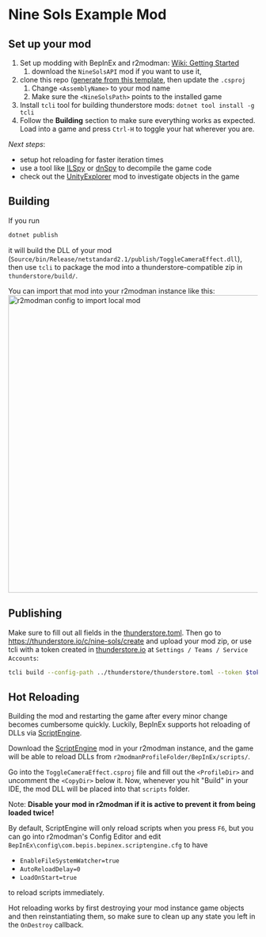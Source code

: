 # Nine Sols Example Mod

## Set up your mod
1. Set up modding with BepInEx and r2modman: [Wiki: Getting Started](https://github.com/nine-sols-modding/Resources/wiki/Getting-started)
   1. download the `NineSolsAPI` mod if you want to use it, 
2. clone this repo ([generate from this template](https://github.com/new?template_name=NineSols-ToggleCameraEffect&template_owner=jakobhellermann), then update the `.csproj`
   1. Change `<AssemblyName>` to your mod name
   2. Make sure the `<NineSolsPath>` points to the installed game
3. Install `tcli` tool for building thunderstore mods: `dotnet tool install -g tcli`
4. Follow the **Building** section to make sure everything works as expected. Load into a game and press `Ctrl-H` to toggle your hat wherever you are.

_Next steps_:
- setup hot reloading for faster iteration times
- use a tool like [ILSpy](https://github.com/icsharpcode/ILSpy) or [dnSpy](https://github.com/dnSpy/dnSpy) to decompile the game code
- check out the [UnityExplorer](https://thunderstore.io/c/nine-sols/p/ninesolsmodding/UnityExplorer/) mod to investigate objects in the game

## Building

If you run
```sh
dotnet publish
```
it will build the DLL of your mod (`Source/bin/Release/netstandard2.1/publish/ToggleCameraEffect.dll`), then use `tcli` to
package the mod into a thunderstore-compatible zip in `thunderstore/build/`.

You can import that mod into your r2modman instance like this:
<img alt="r2modman config to import local mod" src="https://github.com/user-attachments/assets/c8e02c83-5d71-4a65-89ef-acf93db85327" width="600">


## Publishing

Make sure to fill out all fields in the [thunderstore.toml](./thunderstore/thunderstore.toml).
Then go to https://thunderstore.io/c/nine-sols/create and upload your mod zip, or use tcli with a token created in
[thunderstore.io](thunderstore.io) at `Settings / Teams / Service Accounts`:
```sh
tcli build --config-path ../thunderstore/thunderstore.toml --token $token
```

## Hot Reloading

Building the mod and restarting the game after every minor change becomes cumbersome quickly. Luckily, BepInEx supports hot reloading of DLLs via [ScriptEngine](https://github.com/BepInEx/BepInEx.Debug).

Download the [ScriptEngine](https://thunderstore.io/c/nine-sols/p/ninesolsmodding/BepinExScriptEngine/) mod in your r2modman instance, and the game will be able to reload DLLs from `r2modmanProfileFolder/BepInEx/scripts/`.

Go into the `ToggleCameraEffect.csproj` file and fill out the `<ProfileDir>` and uncomment the `<CopyDir>` below it.
Now, whenever you hit "Build" in your IDE, the mod DLL will be placed into that `scripts` folder.

Note: **Disable your mod in r2modman if it is active to prevent it from being loaded twice!**

By default, ScriptEngine will only reload scripts when you press `F6`, but you can go into r2modman's Config Editor and 
edit `BepInEx\config\com.bepis.bepinex.scriptengine.cfg` to have
- `EnableFileSystemWatcher=true`
- `AutoReloadDelay=0`
- `LoadOnStart=true`

to reload scripts immediately.

Hot reloading works by first destroying your mod instance game objects and then reinstantiating them, so make sure to clean
up any state you left in the `OnDestroy` callback.
